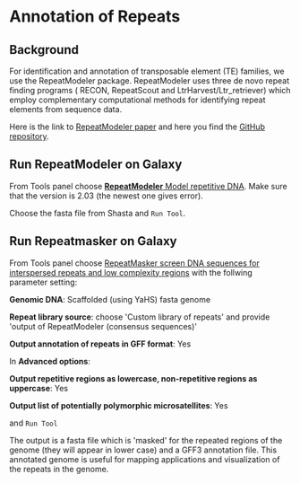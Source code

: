 # Annotation of Repeats

## Background
For identification and annotation of transposable element (TE) families, we use the RepeatModeler package. RepeatModeler uses three de novo repeat finding programs ( RECON, RepeatScout and LtrHarvest/Ltr_retriever) which employ complementary computational methods for identifying repeat elements from sequence data.

Here is the link to [RepeatModeler paper](https://www.pnas.org/doi/pdf/10.1073/pnas.1921046117?download=true) and here you find the [GitHub repository](https://github.com/Dfam-consortium/RepeatModeler). 


## Run RepeatModeler on Galaxy  
From Tools panel choose [**RepeatModeler** Model repetitive DNA](https://usegalaxy.eu/root?tool_id=toolshed.g2.bx.psu.edu/repos/csbl/repeatmodeler/repeatmodeler/2.0.3+galaxy0). Make sure that the version is 2.03 (the newest one gives error). 

Choose the fasta file from Shasta and `Run Tool`.


## Run Repeatmasker on Galaxy

From Tools panel choose [RepeatMasker screen DNA sequences for interspersed repeats and low complexity regions](https://usegalaxy.eu/root?tool_id=toolshed.g2.bx.psu.edu/repos/bgruening/repeat_masker/repeatmasker_wrapper/4.1.1) with the follwing parameter setting:

**Genomic DNA**: Scaffolded (using YaHS) fasta genome

**Repeat library source**: choose 'Custom library of repeats' and provide 'output of RepeatModeler (consensus sequences)'

**Output annotation of repeats in GFF format**: Yes

In **Advanced options**:

**Output repetitive regions as lowercase, non-repetitive regions as uppercase**: Yes

**Output list of potentially polymorphic microsatellites**: Yes

and `Run Tool`

The output is a fasta file which is 'masked' for the repeated regions of the genome (they will appear in lower case) and a GFF3 annotation file. This annotated genome is useful for mapping applications and visualization of the repeats in the genome.

